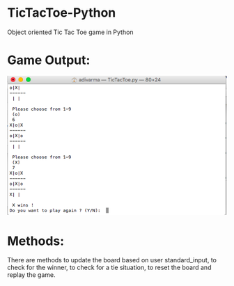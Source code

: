 # TicTacToe-Python
Object oriented Tic Tac Toe game in Python

# Game Output:
![](image.png)

# Methods:
There are methods to update the board based on user standard_input, to check for the winner, to check for a tie situation, to reset the board and replay the game.
